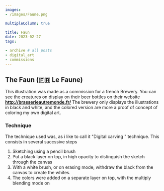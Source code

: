 ```yaml
---
images:
- /images/Faune.png

multipleColumn: true

title: Faun
date: 2023-02-27
tags:

- archive # all posts
- digital_art
- commissions
---
```


## The Faun (🇫🇷 Le Faune)

This illustration was made as a commission for a french Brewery. You can see the creatures on display on their beer bottles on their website 
**http://brasserieautremonde.fr/**
The brewery only displays the illustrations in black and white, and the colored version are more a proof of concept of coloring my own digital art.



### Technique

The technique used was, as i like to call it "Digital carving " technique. This consists in several succssive steps

1. Sketching using a pencil brush
2. Put a black layer on top, in high opacity to distinguish the sketch through the canvas
3. With a white brush, or on erasing mode, withdraw the black from the canvas to create the whites. 
4. The colors were added on a separate layer on top, with the multiply blending mode on